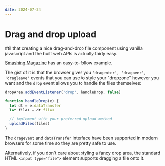 ```yaml
---
date: 2024-07-24
---
```


# Drag and drop upload

#til that creating a nice drag-and-drop file component using vanilla javascript and the built web APIs is actually fairly easy.

[Smashing Magazine](https://www.smashingmagazine.com/2018/01/drag-drop-file-uploader-vanilla-js/) has an easy-to-follow example.

The gist of it is that the browser gives you `'dragenter', 'dragover', 'dragleave'` events that you can use to style your "dropzone" however you want and the `drop` event allows you to handle the files themselves:

```js
dropArea.addEventListener('drop', handleDrop, false)

function handleDrop(e) {
  let dt = e.dataTransfer
  let files = dt.files

  // implement with your preferred upload method
  uploadFiles(files)
}
```

The `dragevent` and `dataTransfer` interface have been supported in modern browsers for some time so they are pretty safe to use.

Alternatively, if you don't care about styling a fancy drop area, the standard HTML `<input type="file">` element supports dragging a file onto it.

